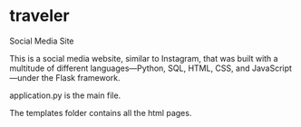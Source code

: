 # traveler
Social Media Site

This is a social media website, similar to Instagram, that was built with a multitude of different languages—Python, SQL, HTML, CSS, and JavaScript—under the Flask framework.

application.py is the main file.

The templates folder contains all the html pages.
